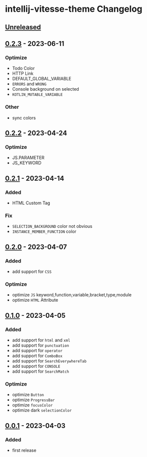 <!-- Keep a Changelog guide -> https://keepachangelog.com -->

# intellij-vitesse-theme Changelog

## [Unreleased]

## [0.2.3] - 2023-06-11

### Optimize
- Todo Color
- HTTP Link
- DEFAULT_GLOBAL_VARIABLE
- `ERRORS` and `WRONG`
- Console background on selected
- `KOTLIN_MUTABLE_VARIABLE`

### Other
- sync colors

## [0.2.2] - 2023-04-24

### Optimize
- JS.PARAMETER
- JS_KEYWORD

## [0.2.1] - 2023-04-14

### Added
- HTML Custom Tag

### Fix
- `SELECTION_BACKGROUND` color not obvious
- `INSTANCE_MEMBER_FUNCTION` color

## [0.2.0] - 2023-04-07

### Added
- add support for `CSS`

### Optimize
- optimize `JS` keyword,function,variable,bracket,type,module
- optimize `HTML` Attribute

## [0.1.0] - 2023-04-05

### Added
- add support for `html` and `xml`
- add support for `punctuation`
- add support for `operator`
- add support for `ComboBox`
- add support for `SearchEverywhereTab`
- add support for `CONSOLE`
- add support for `SearchMatch`

### Optimize
- optimize `Button`
- optimize `ProgressBar`
- optimize `focusColor`
- optimize dark `selectionColor`

## [0.0.1] - 2023-04-03

### Added
- first release

[Unreleased]: https://github.com/loosheng/intellij-vitesse-theme/compare/v0.2.3...HEAD
[0.2.3]: https://github.com/loosheng/intellij-vitesse-theme/compare/v0.2.2...v0.2.3
[0.2.2]: https://github.com/loosheng/intellij-vitesse-theme/compare/v0.2.1...v0.2.2
[0.2.1]: https://github.com/loosheng/intellij-vitesse-theme/compare/v0.2.0...v0.2.1
[0.2.0]: https://github.com/loosheng/intellij-vitesse-theme/compare/v0.1.0...v0.2.0
[0.1.0]: https://github.com/loosheng/intellij-vitesse-theme/compare/v0.0.1...v0.1.0
[0.0.1]: https://github.com/loosheng/intellij-vitesse-theme/commits/v0.0.1
